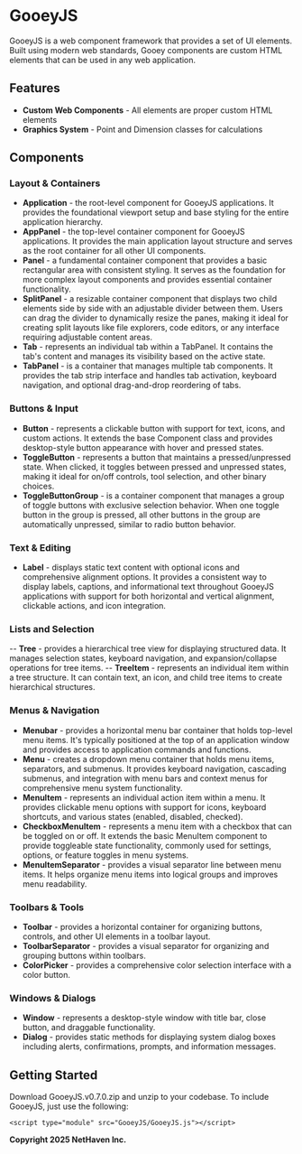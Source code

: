 # GooeyJS
GooeyJS is a web component framework that provides a set of UI elements. Built using modern web standards, Gooey components are custom HTML elements that can be used in any web application.

## Features

- **Custom Web Components** - All elements are proper custom HTML elements
- **Graphics System** - Point and Dimension classes for calculations

## Components

### Layout & Containers

- **Application** - the root-level component for GooeyJS applications. It provides the foundational viewport setup and base styling for the entire application hierarchy.
- **AppPanel** - the top-level container component for GooeyJS applications. It provides the main application layout structure and serves as the root container for all other UI components.
- **Panel** - a fundamental container component that provides a basic rectangular area with consistent styling. It serves as the foundation for more complex layout components and provides essential container functionality.
- **SplitPanel** - a resizable container component that displays two child elements side by side with an adjustable divider between them. Users can drag the divider to dynamically resize the panes, making it ideal for creating split layouts like file explorers, code editors, or any interface requiring adjustable content areas.
- **Tab** - represents an individual tab within a TabPanel. It contains the tab's content and manages its visibility based on the active state.
- **TabPanel** - is a container that manages multiple tab components. It provides the tab strip interface and handles tab activation, keyboard navigation, and optional drag-and-drop reordering of tabs.

### Buttons & Input

- **Button** - represents a clickable button with support for text, icons, and custom actions. It extends the base Component class and provides desktop-style button appearance with hover and pressed states.
- **ToggleButton** - represents a button that maintains a pressed/unpressed state. When clicked, it toggles between pressed and unpressed states, making it ideal for on/off controls, tool selection, and other binary choices.
- **ToggleButtonGroup** - is a container component that manages a group of toggle buttons with exclusive selection behavior. When one toggle button in the group is pressed, all other buttons in the group are automatically unpressed, similar to radio button behavior.

### Text & Editing
- **Label** - displays static text content with optional icons and comprehensive alignment options. It provides a consistent way to display labels, captions, and informational text throughout GooeyJS applications with support for both horizontal and vertical alignment, clickable actions, and icon integration.

### Lists and Selection
-- **Tree** - provides a hierarchical tree view for displaying structured data. It manages selection states, keyboard navigation, and expansion/collapse operations for tree items.
-- **TreeItem** - represents an individual item within a tree structure. It can contain text, an icon, and child tree items to create hierarchical structures.

### Menus & Navigation

- **Menubar** - provides a horizontal menu bar container that holds top-level menu items. It's typically positioned at the top of an application window and provides access to application commands and functions.
- **Menu** - creates a dropdown menu container that holds menu items, separators, and submenus. It provides keyboard navigation, cascading submenus, and integration with menu bars and context menus for comprehensive menu system functionality.
- **MenuItem** - represents an individual action item within a menu. It provides clickable menu options with support for icons, keyboard shortcuts, and various states (enabled, disabled, checked).
- **CheckboxMenuItem** - represents a menu item with a checkbox that can be toggled on or off. It extends the basic MenuItem component to provide toggleable state functionality, commonly used for settings, options, or feature toggles in menu systems.
- **MenuItemSeparator** - provides a visual separator line between menu items. It helps organize menu items into logical groups and improves menu readability.

### Toolbars & Tools

- **Toolbar** - provides a horizontal container for organizing buttons, controls, and other UI elements in a toolbar layout.
- **ToolbarSeparator** - provides a visual separator for organizing and grouping buttons within toolbars.
- **ColorPicker** - provides a comprehensive color selection interface with a color button.

### Windows & Dialogs
- **Window** - represents a desktop-style window with title bar, close button, and draggable functionality.
- **Dialog** - provides static methods for displaying system dialog boxes including alerts, confirmations, prompts, and information messages.

## Getting Started

Download GooeyJS.v0.7.0.zip and unzip to your codebase. To include GooeyJS, just use the following:

    <script type="module" src="GooeyJS/GooeyJS.js"></script>


**Copyright 2025 NetHaven Inc.**
